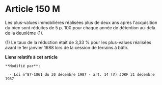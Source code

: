 # Article 150 M

Les plus-values immobilières réalisées plus de deux ans après l'acquisition du bien sont réduites de 5 p. 100 pour chaque
année de détention au-delà de la deuxième (1).

(1) Le taux de la réduction était de 3,33 % pour les plus-values réalisées avant le 1er janvier 1988 lors de la cession de
terrains à bâtir.

**Liens relatifs à cet article**

	**Modifié par**:

	  - Loi n°87-1061 du 30 décembre 1987 - art. 14 (V) JORF 31 décembre 1987
